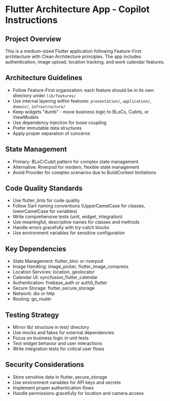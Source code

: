 <!-- Use this file to provide workspace-specific custom instructions to Copilot. For more details, visit https://code.visualstudio.com/docs/copilot/copilot-customization#_use-a-githubcopilotinstructionsmd-file -->

# Flutter Architecture App - Copilot Instructions

## Project Overview
This is a medium-sized Flutter application following Feature-First architecture with Clean Architecture principles. The app includes authentication, image upload, location tracking, and work calendar features.

## Architecture Guidelines
- Follow Feature-First organization: each feature should be in its own directory under `lib/features/`
- Use internal layering within features: `presentation/`, `application/`, `domain/`, `infrastructure/`
- Keep widgets "dumb" - move business logic to BLoCs, Cubits, or ViewModels
- Use dependency injection for loose coupling
- Prefer immutable data structures
- Apply proper separation of concerns

## State Management
- Primary: BLoC/Cubit pattern for complex state management
- Alternative: Riverpod for modern, flexible state management
- Avoid Provider for complex scenarios due to BuildContext limitations

## Code Quality Standards
- Use flutter_lints for code quality
- Follow Dart naming conventions (UpperCamelCase for classes, lowerCamelCase for variables)
- Write comprehensive tests (unit, widget, integration)
- Use meaningful, descriptive names for classes and methods
- Handle errors gracefully with try-catch blocks
- Use environment variables for sensitive configuration

## Key Dependencies
- State Management: flutter_bloc or riverpod
- Image Handling: image_picker, flutter_image_compress
- Location Services: location, geolocator
- Calendar UI: syncfusion_flutter_calendar
- Authentication: firebase_auth or auth0_flutter
- Secure Storage: flutter_secure_storage
- Network: dio or http
- Routing: go_router

## Testing Strategy
- Mirror lib/ structure in test/ directory
- Use mocks and fakes for external dependencies
- Focus on business logic in unit tests
- Test widget behavior and user interactions
- Write integration tests for critical user flows

## Security Considerations
- Store sensitive data in flutter_secure_storage
- Use environment variables for API keys and secrets
- Implement proper authentication flows
- Handle permissions gracefully for location and camera access

